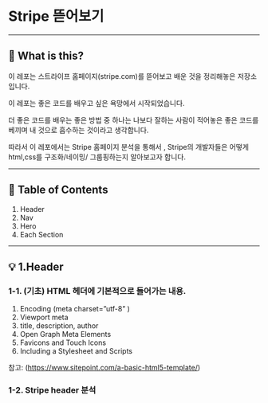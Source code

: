 # Stripe 뜯어보기
---
## 🤭 What is this?
이 레포는 스트라이프 홈페이지(stripe.com)를 뜯어보고 배운 것을 정리해놓은 저장소입니다. 

이 레포는 좋은 코드를 배우고 싶은 욕망에서 시작되었습니다. 

더 좋은 코드를 배우는 좋은 방법 중 하나는 나보다 잘하는 사람이 적어놓은 좋은 코드를 베끼며 내 것으로 흡수하는 것이라고 생각합니다. 

따라서 이 레포에서는  Stripe 홈페이지 분석을 통해서 , 
Stripe의 개발자들은 어떻게 html,css를 구조화/네이밍/ 그룹핑하는지 알아보고자 합니다.


---
## 📝 Table of Contents
1. Header
2. Nav 
3. Hero
4. Each Section

---


## 💡 1.Header
### 1-1. (기초) HTML 헤더에 기본적으로 들어가는 내용.

1. Encoding (meta charset=”utf-8” )
2. Viewport meta 
3. title, description, author
4. Open Graph Meta Elements
5. Favicons and Touch Icons
6. Including a Stylesheet and Scripts

참고: (https://www.sitepoint.com/a-basic-html5-template/)

### 1-2. Stripe header 분석 
